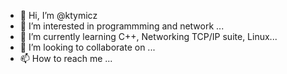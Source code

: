 - 👋 Hi, I’m @ktymicz
- 👀 I’m interested in programmming and network ...
- 🌱 I’m currently learning C++, Networking TCP/IP suite, Linux...
- 💞️ I’m looking to collaborate on ...
- 📫 How to reach me ...

<!---
ktymicz/ktymicz is a ✨ special ✨ repository because its `README.md` (this file) appears on your GitHub profile.
You can click the Preview link to take a look at your changes.
--->
